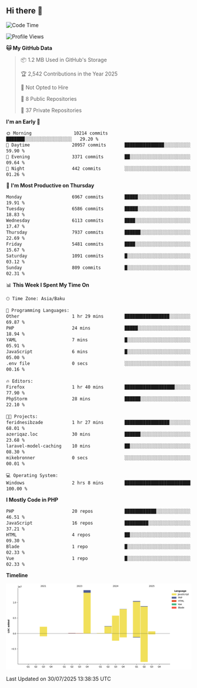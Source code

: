 ## Hi there 👋

<!--START_SECTION:waka-->
![Code Time](http://img.shields.io/badge/Code%20Time-8%20hrs%2012%20mins-blue)

![Profile Views](http://img.shields.io/badge/Profile%20Views-0-blue)

**🐱 My GitHub Data** 

> 📦 1.2 MB Used in GitHub's Storage 
 > 
> 🏆 2,542 Contributions in the Year 2025
 > 
> 🚫 Not Opted to Hire
 > 
> 📜 8 Public Repositories 
 > 
> 🔑 37 Private Repositories 
 > 
**I'm an Early 🐤** 

```text
🌞 Morning                10214 commits       ███████░░░░░░░░░░░░░░░░░░   29.20 % 
🌆 Daytime                20957 commits       ███████████████░░░░░░░░░░   59.90 % 
🌃 Evening                3371 commits        ██░░░░░░░░░░░░░░░░░░░░░░░   09.64 % 
🌙 Night                  442 commits         ░░░░░░░░░░░░░░░░░░░░░░░░░   01.26 % 
```
📅 **I'm Most Productive on Thursday** 

```text
Monday                   6967 commits        █████░░░░░░░░░░░░░░░░░░░░   19.91 % 
Tuesday                  6586 commits        █████░░░░░░░░░░░░░░░░░░░░   18.83 % 
Wednesday                6113 commits        ████░░░░░░░░░░░░░░░░░░░░░   17.47 % 
Thursday                 7937 commits        ██████░░░░░░░░░░░░░░░░░░░   22.69 % 
Friday                   5481 commits        ████░░░░░░░░░░░░░░░░░░░░░   15.67 % 
Saturday                 1091 commits        █░░░░░░░░░░░░░░░░░░░░░░░░   03.12 % 
Sunday                   809 commits         █░░░░░░░░░░░░░░░░░░░░░░░░   02.31 % 
```


📊 **This Week I Spent My Time On** 

```text
🕑︎ Time Zone: Asia/Baku

💬 Programming Languages: 
Other                    1 hr 29 mins        █████████████████░░░░░░░░   69.87 % 
PHP                      24 mins             █████░░░░░░░░░░░░░░░░░░░░   18.94 % 
YAML                     7 mins              █░░░░░░░░░░░░░░░░░░░░░░░░   05.91 % 
JavaScript               6 mins              █░░░░░░░░░░░░░░░░░░░░░░░░   05.00 % 
.env file                0 secs              ░░░░░░░░░░░░░░░░░░░░░░░░░   00.16 % 

🔥 Editors: 
Firefox                  1 hr 40 mins        ███████████████████░░░░░░   77.90 % 
PhpStorm                 28 mins             ██████░░░░░░░░░░░░░░░░░░░   22.10 % 

🐱‍💻 Projects: 
feridnesibzade           1 hr 27 mins        █████████████████░░░░░░░░   68.01 % 
azeriqaz.loc             30 mins             ██████░░░░░░░░░░░░░░░░░░░   23.68 % 
laravel-model-caching    10 mins             ██░░░░░░░░░░░░░░░░░░░░░░░   08.30 % 
mikebronner              0 secs              ░░░░░░░░░░░░░░░░░░░░░░░░░   00.01 % 

💻 Operating System: 
Windows                  2 hrs 8 mins        █████████████████████████   100.00 % 
```

**I Mostly Code in PHP** 

```text
PHP                      20 repos            ████████████░░░░░░░░░░░░░   46.51 % 
JavaScript               16 repos            █████████░░░░░░░░░░░░░░░░   37.21 % 
HTML                     4 repos             ██░░░░░░░░░░░░░░░░░░░░░░░   09.30 % 
Blade                    1 repo              █░░░░░░░░░░░░░░░░░░░░░░░░   02.33 % 
Vue                      1 repo              █░░░░░░░░░░░░░░░░░░░░░░░░   02.33 % 
```



**Timeline**

![Lines of Code chart](https://raw.githubusercontent.com/feridnesibzade/feridnesibzade/main/assets/bar_graph.png)


 Last Updated on 30/07/2025 13:38:35 UTC
<!--END_SECTION:waka-->
